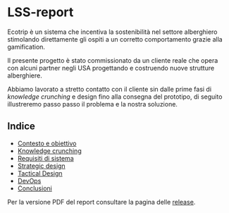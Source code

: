 # LSS-report

Ecotrip è un sistema che incentiva la sostenibilità nel settore alberghiero
stimolando direttamente gli ospiti a un corretto comportamento grazie alla
gamification.

Il presente progetto è stato commissionato da un cliente reale che opera con
alcuni partner negli USA progettando e costruendo nuove strutture alberghiere.

Abbiamo lavorato a stretto contatto con il cliente sin dalle prime fasi di
_knowledge crunching_ e design fino alla consegna del prototipo, di seguito
illustreremo passo passo il problema e la nostra soluzione.

## Indice

- [Contesto e obiettivo](src/context-goal.md)
- [Knowledge crunching](src/knowledge-crunching.md)
- [Requisiti di sistema](src/requirements.md)
- [Strategic design](src/strategic-design.md)
- [Tactical Design](src/tactical-design.md)
- [DevOps](src/devops.md)
- [Conclusioni](src/conclusion.md)

Per la versione PDF del report consultare la pagina delle
[release](https://github.com/eco-trip/LSS-report/releases).